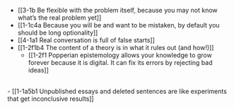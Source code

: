 - [[3-1b Be flexible with the problem itself, because you may not know what’s the real problem yet]]
- [[1-1c4a Because you will be and want to be mistaken, by default you should be long optionality]]
- [[4-1a1 Real conversation is full of false starts]]
- [[1-2f1b4 The content of a theory is in what it rules out (and how!)]]
  - [[1-2f1 Popperian epistemology allows your knowledge to grow forever because it is digital. It can fix its errors by rejecting bad ideas]]
<br>
- [[1-1a5b1 Unpublished essays and deleted sentences are like experiments that get inconclusive results]]
